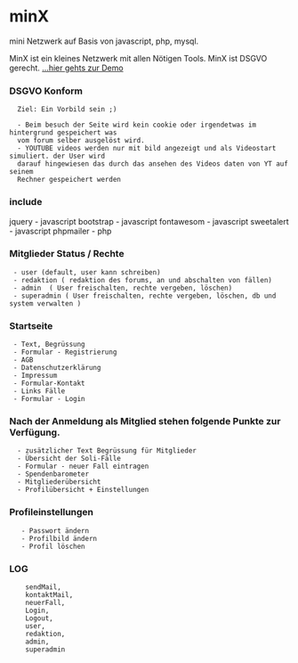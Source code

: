 # minX
  mini Netzwerk auf Basis von javascript, php, mysql.

  MinX ist ein kleines Netzwerk mit allen Nötigen Tools. 
  MinX ist DSGVO gerecht. 
  [...hier gehts zur Demo](http://www.diestelkind.de/minX )

### DSGVO Konform

      Ziel: Ein Vorbild sein ;) 

      - Beim besuch der Seite wird kein cookie oder irgendetwas im hintergrund gespeichert was 
      vom forum selber ausgelöst wird. 
      - YOUTUBE videos werden nur mit bild angezeigt und als Videostart simuliert. der User wird 
      darauf hingewiesen das durch das ansehen des Videos daten von YT auf seinem 
      Rechner gespeichert werden 


### include 
  jquery - javascript 
  bootstrap - javascript 
  fontawesom - javascript 
  sweetalert - javascript 
  phpmailer - php





### Mitglieder Status / Rechte

     - user (default, user kann schreiben)
     - redaktion ( redaktion des forums, an und abschalten von fällen)
     - admin  ( User freischalten, rechte vergeben, löschen)
     - superadmin ( User freischalten, rechte vergeben, löschen, db und system verwalten )
 
 
### Startseite 
     - Text, Begrüssung
     - Formular - Registrierung
     - AGB
     - Datenschutzerklärung
     - Impressum
     - Formular-Kontakt
     - Links Fälle
     - Formular - Login
     
     
### Nach der Anmeldung als Mitglied stehen folgende Punkte zur Verfügung.
     
      - zusätzlicher Text Begrüssung für Mitglieder
      - Übersicht der Soli-Fälle
      - Formular - neuer Fall eintragen
      - Spendenbarometer
      - Mitgliederübersicht
      - Profilübersicht + Einstellungen
                
                
                
###  Profileinstellungen
       - Passwort ändern
       - Profilbild ändern
       - Profil löschen
                     
                     
                     
###  LOG

        sendMail, 
        kontaktMail, 
        neuerFall, 
        Login, 
        Logout, 
        user,
        redaktion, 
        admin, 
        superadmin


